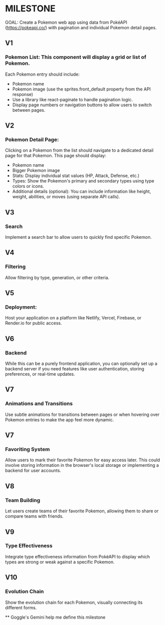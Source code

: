 # MILESTONE

GOAL: Create a Pokemon web app using data from PokéAPI (https://pokeapi.co/) with pagination and individual Pokemon detail pages.

## V1

### Pokemon List: This component will display a grid or list of Pokemon.

Each Pokemon entry should include:

- Pokemon name
- Pokemon image (use the sprites.front_default property from the API response)
- Use a library like react-paginate to handle pagination logic.
- Display page numbers or navigation buttons to allow users to switch between pages.

## V2

### Pokemon Detail Page:

Clicking on a Pokemon from the list should navigate to a dedicated detail page for that Pokemon. This page should display:

- Pokemon name
- Bigger Pokemon image
- Stats: Display individual stat values (HP, Attack, Defense, etc.)
- Types: Show the Pokemon's primary and secondary types using type colors or icons.
- Additional details (optional): You can include information like height, weight, abilities, or moves (using separate API calls).

## V3

### Search

Implement a search bar to allow users to quickly find specific Pokemon.

## V4

### Filtering

Allow filtering by type, generation, or other criteria.

## V5

### Deployment:

Host your application on a platform like Netlify, Vercel, Firebase, or Render.io for public access.

## V6

### Backend

While this can be a purely frontend application, you can optionally set up a backend server if you need features like user authentication, storing preferences, or real-time updates.

## V7

### Animations and Transitions

Use subtle animations for transitions between pages or when hovering over Pokemon entries to make the app feel more dynamic.

## V7

### Favoriting System

Allow users to mark their favorite Pokemon for easy access later. This could involve storing information in the browser's local storage or implementing a backend for user accounts.

## V8

### Team Building

Let users create teams of their favorite Pokemon, allowing them to share or compare teams with friends.

## V9

### Type Effectiveness

Integrate type effectiveness information from PokéAPI to display which types are strong or weak against a specific Pokemon.

## V10

### Evolution Chain

Show the evolution chain for each Pokemon, visually connecting its different forms.

\*\* Goggle's Gemini help me define this milestone
